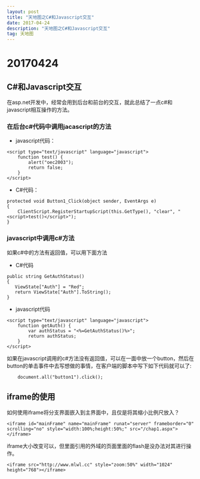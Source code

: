 ```yaml
---
layout: post
title: "天地图之C#和Javascript交互"
date: 2017-04-24 
description: "天地图之C#和Javascript交互"
tag: 天地图
---   
```


# 20170424
## C#和Javascript交互

在asp.net开发中，经常会用到后台和前台的交互，就此总结了一点c#和javascript相互操作的方法。

### 在后台c#代码中调用jacascript的方法

- javascript代码：

```
<script type="text/javascript" language="javascript">
    function test() {
        alert("oec2003");
        return false;
    }
</script>
```

- C#代码：

```
protected void Button1_Click(object sender, EventArgs e)
{
    ClientScript.RegisterStartupScript(this.GetType(), "clear", "<script>test()</script>");
}
```

### javascript中调用c#方法

如果c#中的方法有返回值，可以用下面方法

- C#代码

```
public string GetAuthStatus()
{
   ViewState["Auth"] = "Red";
   return ViewState["Auth"].ToString();
}
```

- javascript代码

```
<script type="text/javascript" language="javascript">
    function getAuth() {
        var authStatus = "<%=GetAuthStatus()%>";
        return authStatus;
    }
</script>
```

如果在javascript调用的c#方法没有返回值，可以在一面中放一个button，然后在button的单击事件中去写想做的事情，在客户端的脚本中写下如下代码就可以了:

```
    document.all("button1").click();
```

## iframe的使用

如何使用iframe将分支界面嵌入到主界面中，且仅是将其缩小比例尺放入？

```
<iframe id="mainFrame" name="mainFrame" runat="server" frameborder="0" scrolling="no" style="width:100%;height:50%;" src="/chap1.aspx"></iframe>  
```

iframe大小改变可以，但里面引用的外域的页面里面的flash是没办法对其进行操作。

```
<iframe src="http://www.mlwl.cc" style="zoom:50%" width="1024" height="768"></iframe>

```
